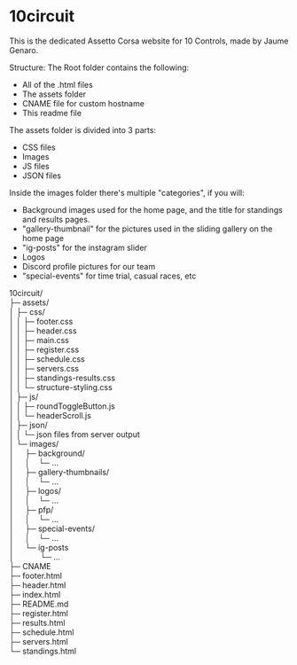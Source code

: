 # 10circuit
This is the dedicated Assetto Corsa website for 10 Controls, made by Jaume Genaro.

Structure:
The Root folder contains the following:
- All of the .html files
- The assets folder
- CNAME file for custom hostname
- This readme file

The assets folder is divided into 3 parts:
- CSS files
- Images
- JS files
- JSON files

Inside the images folder there's multiple "categories", if you will:
- Background images used for the home page, and the title for standings and results pages.
- "gallery-thumbnail" for the pictures used in the sliding gallery on the home page
- "ig-posts" for the instagram slider
- Logos
- Discord profile pictures for our team
- "special-events" for time trial, casual races, etc

10circuit/ <br>
├─ assets/ <br>
│  ├─ css/ <br>
│  │  ├─ footer.css <br>
│  │  ├─ header.css <br>
│  │  ├─ main.css <br>
│  │  ├─ register.css <br>
│  │  ├─ schedule.css <br>
│  │  ├─ servers.css <br>
│  │  ├─ standings-results.css <br>
│  │  └─ structure-styling.css <br>
│  ├─ js/ <br> 
│  │  ├─ roundToggleButton.js <br>
│  │  └─ headerScroll.js <br>
│  ├─ json/ <br> 
│  │  └─ json files from server output <br>
│  └─ images/ <br>
│  ­&nbsp;­&nbsp;­&nbsp;­   ├─ background/ <br>
│  ­&nbsp;­&nbsp;­&nbsp;   │ ­&nbsp;­&nbsp; └─ ... <br>
│  ­&nbsp;­&nbsp;­&nbsp;   ├─ gallery-thumbnails/ <br>
│  ­&nbsp;­&nbsp;­&nbsp;   │ ­&nbsp;­&nbsp; └─ ... <br>
│  ­&nbsp;­&nbsp;­&nbsp;   ├─ logos/ <br>
│  ­&nbsp;­&nbsp;­&nbsp;   │ ­&nbsp;­&nbsp; └─ ... <br>
│  ­&nbsp;­&nbsp;­&nbsp;   ├─ pfp/ <br>
│  ­&nbsp;­&nbsp;­&nbsp;   │ ­&nbsp;­&nbsp; └─ ... <br> 
│  ­&nbsp;­&nbsp;­&nbsp;   ├─ special-events/ <br>
│  ­&nbsp;­&nbsp;­&nbsp;   │ ­&nbsp;­&nbsp; └─ ... <br> 
│  ­&nbsp;­&nbsp;­&nbsp;   └─ ig-posts <br>
│  ­&nbsp;­&nbsp;­&nbsp;     ­&nbsp;­&nbsp;­&nbsp;­&nbsp;­&nbsp;­&nbsp; └─ ... <br> 
├─ CNAME <br>
├─ footer.html <br>
├─ header.html <br>
├─ index.html <br>
├─ README.md <br>
├─ register.html <br>
├─ results.html <br>
├─ schedule.html <br>
├─ servers.html <br>
└─ standings.html <br>
